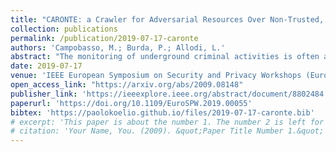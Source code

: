```yaml
---
title: "CARONTE: a Crawler for Adversarial Resources Over Non-Trusted, high-profile Environments"
collection: publications
permalink: /publication/2019-07-17-caronte
authors: 'Campobasso, M.; Burda, P.; Allodi, L.'
abstract: "The monitoring of underground criminal activities is often automated to maximize the data collection and to train ML models to automatically adapt data collection tools to different communities. On the other hand, sophisticated adversaries may adopt crawling-detection capabilities that may significantly jeopardize researchers' opportunities to perform the data collection, for example by putting their accounts under the spotlight and being expelled from the community. This is particularly undesirable in prominent and high-profile criminal communities where entry costs are significant (either monetarily or for example for background checking or other trust-building mechanisms). This paper presents CARONTE, a tool to semi-automatically learn virtually any forum structure for parsing and data-extraction, while maintaining a low profile for the data collection and avoiding the requirement of collecting massive datasets to maintain tool scalability. We showcase the tool against four underground forums, and compare the network traffic it generates (as seen from the adversary's position, i.e. the underground community's server) against state-of-the-art tools for web-crawling as well as human users."
date: 2019-07-17
venue: 'IEEE European Symposium on Security and Privacy Workshops (EuroS&PW) 2019'
open_access_link: "https://arxiv.org/abs/2009.08148"
publisher_link: 'https://ieeexplore.ieee.org/abstract/document/8802484'
paperurl: 'https://doi.org/10.1109/EuroSPW.2019.00055'
bibtex:	'https://paolokoelio.github.io/files/2019-07-17-caronte.bib'
# excerpt: 'This paper is about the number 1. The number 2 is left for future work.'
# citation: 'Your Name, You. (2009). &quot;Paper Title Number 1.&quot; <i>Journal 1</i>. 1(1).'
---
```

